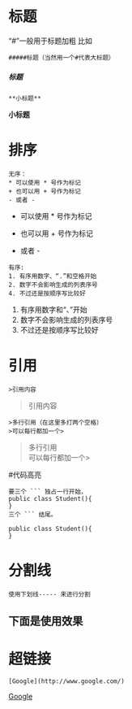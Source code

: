 # 标题

“#”一般用于标题加粗 比如
```
#####标题（当然用一个#代表大标题）
```
##### 标题

```
**小标题**
```
**小标题**

# 排序
```
无序：
* 可以使用 * 号作为标记
+ 也可以用 + 号作为标记
- 或者 -
```
* 可以使用 * 号作为标记
+ 也可以用 + 号作为标记
- 或者 -

```
有序:
1. 有序用数字、“.”和空格开始
2. 数字不会影响生成的列表序号
4. 不过还是按顺序写比较好
```
1. 有序用数字和“、”开始
2. 数字不会影响生成的列表序号
4. 不过还是按顺序写比较好

# 引用
```
>引用内容
```
>引用内容

```
>多行引用（在这里多打两个空格）
>可以每行都加一个>
```
>多行引用  
> 可以每行都加一个>

#代码高亮
```
要三个 ``` 独占一行开始，
public class Student(){
}
三个 ``` 结尾。

```
```
public class Student(){
}

```

# 分割线
```
使用下划线----- 来进行分割
```
下面是使用效果
----------------------------------------------

# 超链接
```
[Google](http://www.google.com/)
```

[Google](http://www.google.com/)

